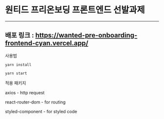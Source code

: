 # 원티드 프리온보딩 프론트엔드 선발과제

<hr>

## 배포 링크 : https://wanted-pre-onboarding-frontend-cyan.vercel.app/

사용법

```
yarn install
```

```
yarn start
```

적용 패키지

axios - http request

react-router-dom - for routing

styled-component - for styled code
